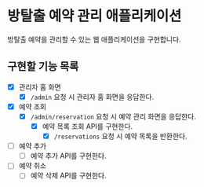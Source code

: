 # 방탈출 예약 관리 애플리케이션

방탈출 예약을 관리할 수 있는 웹 애플리케이션을 구현합니다.

## 구현할 기능 목록

- [X] 관리자 홈 화면
    - [X] `/admin` 요청 시 관리자 홈 화면을 응답한다.
- [X] 예약 조회
    - [X] `/admin/reservation` 요청 시 예약 관리 화면을 응답한다.
        - [X] 예약 목록 조회 API를 구현한다.
            - [X] `/reservations` 요청 시 예약 목록을 반환한다.
- [ ] 예약 추가
    - [ ] 예약 추가 API를 구현한다.
- [ ] 예약 취소
    - [ ] 예약 삭제 API를 구현한다.
